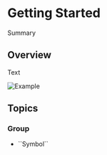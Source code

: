 # Getting Started

<!--@START_MENU_TOKEN@-->Summary<!--@END_MENU_TOKEN@-->

## Overview

<!--@START_MENU_TOKEN@-->Text<!--@END_MENU_TOKEN@-->

![Example](mandart_gettingstarted.png)


## Topics

### <!--@START_MENU_TOKEN@-->Group<!--@END_MENU_TOKEN@-->

- <!--@START_MENU_TOKEN@-->``Symbol``<!--@END_MENU_TOKEN@-->
